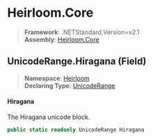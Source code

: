 # Heirloom.Core

> **Framework**: .NETStandard,Version=v2.1  
> **Assembly**: [Heirloom.Core][0]

## UnicodeRange.Hiragana (Field)

> **Namespace**: [Heirloom][0]  
> **Declaring Type**: [UnicodeRange][1]

#### Hiragana

The Hiragana unicode block.

```cs
public static readonly UnicodeRange Hiragana
```

[0]: ../../../Heirloom.Core.md
[1]: ../UnicodeRange.md
